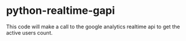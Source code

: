 # python-realtime-gapi
This code will make a call to the google analytics realtime api to get the active users count.
